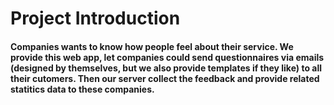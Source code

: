 # Project Introduction

<h4>

Companies wants to know how people feel about their service. We provide this web app, let companies could send questionnaires via emails (designed by themselves, but we also provide templates if they like) to all their cutomers. Then our server collect the feedback and provide related statitics data to these companies.


</h4>
